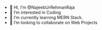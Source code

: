 - 👋 Hi, I’m @NajeebUrRehmanRaja
- 👀 I’m interested in Coding
- 🌱 I’m currently learning MERN Stack.
- 💞️ I’m looking to collaborate on Web Projects

<!---
NajeebUrRehmanRaja/NajeebUrRehmanRaja is a ✨ special ✨ repository because its `README.md` (this file) appears on your GitHub profile.
You can click the Preview link to take a look at your changes.
--->

